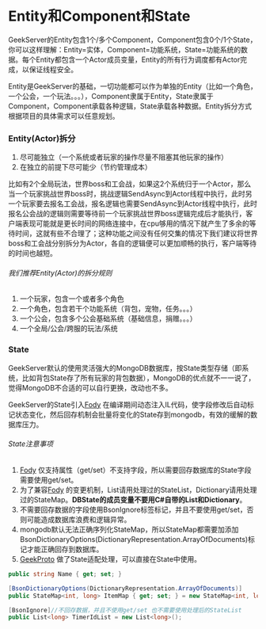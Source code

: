 # Entity和Component和State
GeekServer的Entity包含1个/多个Component，Component包含0个/1个State，你可以这样理解：Entity=实体，Component=功能系统，State=功能系统的数据。每个Entity都包含一个Actor成员变量，Entity的所有行为调度都有Actor完成，以保证线程安全。

Entity是GeekServer的基础，一切功能都可以作为单独的Entity（比如一个角色，一个公会，一个玩法。。。），Component隶属于Entity，State隶属于Component，Component承载各种逻辑，State承载各种数据。Entity拆分方式根据项目的具体需求可以任意规划。

### Entity(Actor)拆分
1. 尽可能独立（一个系统或者玩家的操作尽量不阻塞其他玩家的操作）
2. 在独立的前提下尽可能少（节约管理成本）

比如有2个全局玩法，世界boss和工会战，如果这2个系统归于一个Actor，那么当一个玩家挑战世界boss时，挑战逻辑SendAsync到Actor线程中执行，此时另一个玩家要去报名工会战，报名逻辑也需要SendAsync到Actor线程中执行，此时报名公会战的逻辑则需要等待前一个玩家挑战世界boss逻辑完成后才能执行，客户端表现可能就是更长时间的网络连接中，在cpu够用的情况下就产生了多余的等待时间，这就有些不合理了；这种功能之间没有任何交集的情况下我们建议将世界boss和工会战分别拆分为Actor，各自的逻辑便可以更加顺畅的执行，客户端等待的时间也越短。

###### 我们推荐Entity(Actor)的拆分规则
1. 一个玩家，包含一个或者多个角色
2. 一个角色，包含若干个功能系统（背包，宠物，任务。。。）
3. 一个公会，包含多个公会基础系统（基础信息，捐赠。。。）
4. 一个全局/公会/跨服的玩法/系统

### State
GeekServer默认的使用灵活强大的MongoDB数据库，按State类型存储（即系统，比如背包State存了所有玩家的背包数据），MongoDB的优点就不一一说了，觉得MongoDB不合适的可以自行更换，改动也不多。

GeekServer的State引入[Fody](https://github.com/Fody/Fody) 在编译期间动态注入IL代码，使字段修改后自动标记状态变化，然后回存机制会批量将变化的State存到mongodb，有效的缓解的数据库压力。
###### State注意事项
1. [Fody](https://github.com/Fody/Fody) 仅支持属性（get/set）不支持字段，所以需要回存数据库的State字段需要使用get/set。
2. 为了兼容[Fody](https://github.com/Fody/Fody) 的变更机制，List请用处理过的StateList，Dictionary请用处理过的StateMap。**DBState的成员变量不要用C#自带的List和Dictionary**。
3. 不需要回存数据的字段使用BsonIgnore标签标记，并且不要使用get/set，否则可能造成数据库浪费和逻辑异常。
4. mongodb默认无法正确序列化StateMap，所以StateMap都需要加添加BsonDictionaryOptions(DictionaryRepresentation.ArrayOfDocuments)标记才能正确回存到数据库。
5. [GeekProto](https://github.com/leeveel/GeekProto) 做了State适配处理，可以直接在State中使用。
```csharp
public string Name { get; set; }

[BsonDictionaryOptions(DictionaryRepresentation.ArrayOfDocuments)]
public StateMap<int, long> ItemMap { get; set; } = new StateMap<int, long>();

[BsonIgnore]//不回存数据，并且不使用get/set 也不需要使用处理后的StateList
public List<long> TimerIdList = new List<long>();
```